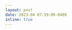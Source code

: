 ```yaml
---
layout: post
date: 2023-04 07:59:00-0400
inline: true
---
```


<!--A simple inline announcement with Markdown emoji! :sparkles: :smile: -->
